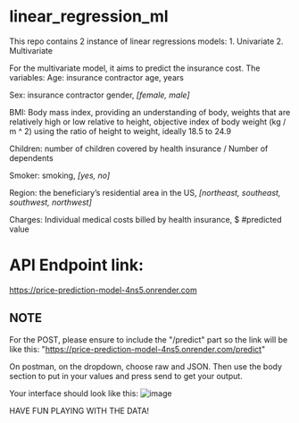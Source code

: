 # linear_regression_ml
This repo contains 2 instance of linear regressions models: 
    1. Univariate 
    2. Multivariate

For the multivariate model, it aims to predict the insurance cost. The variables: Age: insurance contractor age, years

Sex: insurance contractor gender, *[female, male]*

BMI: Body mass index, providing an understanding of body, weights that are relatively high or low relative to height, objective index of body weight (kg / m ^ 2) using the ratio of height to weight, ideally 18.5 to 24.9

Children: number of children covered by health insurance / Number of dependents

Smoker: smoking, *[yes, no]*

Region: the beneficiary’s residential area in the US, *[northeast, southeast, southwest, northwest]*

Charges: Individual medical costs billed by health insurance, $ #predicted value
# API Endpoint link:

https://price-prediction-model-4ns5.onrender.com

## NOTE

For the POST, please ensure to include the "/predict" part so the link will be like this:
"https://price-prediction-model-4ns5.onrender.com/predict"

On postman, on the dropdown, choose raw and JSON. Then use the body section to put in your values and press send to get your output.

Your interface should look like this:
![image](https://github.com/user-attachments/assets/8c5bfb1b-c99f-45ce-bf2d-2490e54be444)

HAVE FUN PLAYING WITH THE DATA!
